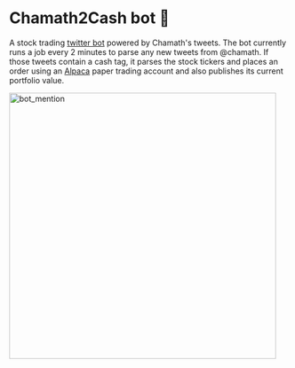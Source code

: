 # Chamath2Cash bot 🤖 
A stock trading [twitter bot](https://twitter.com/Chamath2Cash) powered by Chamath's tweets. The bot currently runs a job every 2 minutes to parse any new tweets from @chamath. If those tweets contain a cash tag, it parses the stock tickers and places an order using an [Alpaca](https://alpaca.markets/) paper trading account and also publishes its current portfolio value.

<img width="480" alt="bot_mention" src="https://user-images.githubusercontent.com/32971373/107145202-6055ef00-6940-11eb-8600-4acac64b517f.png">
